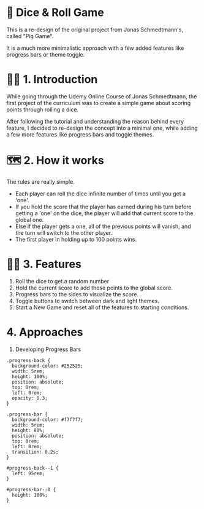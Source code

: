 # 🎲 Dice & Roll Game 

This is a re-design of the original project from Jonas Schmedtmann's, called "Pig Game". 

It is a much more minimalistic approach with a few added features like progress bars or theme toggle.

# 🐱‍👤 1. Introduction

While going through the Udemy Online Course of Jonas Schmedtmann, the first project of the curriculum was to create a simple game about scoring points through rolling a dice. 

After following the tutorial and understanding the reason behind every feature, I decided to re-design the concept into a minimal one, while adding a few more features like progress bars and toggle themes.

# 🗺 2. How it works

The rules are really simple. 
- Each player can roll the dice infinite number of times until you get a 'one'. 
- If you hold the score that the player has earned during his turn before getting a 'one' on the dice, the player will add that current score to the global one. 
- Else if the player gets a one, all of the previous points will vanish, and the turn will switch to the other player. 
- The first player in holding up to 100 points wins. 

# 🐱‍🏍 3. Features

1. Roll the dice to get a random number
2. Hold the current score to add those points to the global score. 
3. Progress bars to the sides to visualize the score. 
4. Toggle buttons to switch between dark and light themes. 
5. Start a New Game and reset all of the features to starting conditions. 

# 4. Approaches

1. Developing Progress Bars 

```
.progress-back {
  background-color: #252525;
  width: 5rem;
  height: 100%;
  position: absolute;
  top: 0rem;
  left: 0rem;
  opacity: 0.3;
}

.progress-bar {
  background-color: #f7f7f7;
  width: 5rem;
  height: 80%;
  position: absolute;
  top: 0rem;
  left: 0rem;
  transition: 0.2s;
}

#progress-back--1 {
  left: 95rem;
}

#progress-bar--0 {
  height: 100%;
}
```
